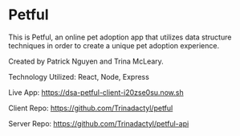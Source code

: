 # Petful

This is Petful, an online pet adoption app that utilizes data structure techniques in order to create a unique pet adoption experience. 

Created by Patrick Nguyen and Trina McLeary.

Technology Utilized: React, Node, Express


Live App: https://dsa-petful-client-i20zse0su.now.sh

Client Repo: https://github.com/Trinadactyl/petful

Server Repo: https://github.com/Trinadactyl/petful-api


